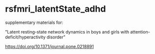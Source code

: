 # rsfmri_latentState_adhd
supplementary materials for:

"Latent resting-state network dynamics in boys and girls with attention-deficit/hyperactivity disorder"

https://doi.org/10.1371/journal.pone.0218891
